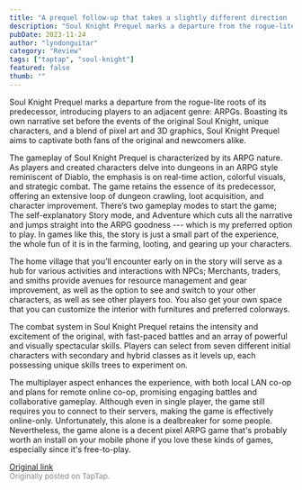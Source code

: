 ```yaml
---
title: "A prequel follow-up that takes a slightly different direction | Impressions - Soul Knight Prequel"
description: "Soul Knight Prequel marks a departure from the rogue-lite roots of its predecessor, introducing players to an adjacent genre: ARPGs. Boasting its own narrative set before the events of the original Soul Knight, unique characters, and a blend of pixel art and 3D graphics, Soul Knight Prequel aims to captivate both fans of the original and newcomers alike."
pubDate: 2023-11-24
author: "lyndonguitar"
category: "Review"
tags: ["taptap", "soul-knight"]
featured: false
thumb: ""
---
```


Soul Knight Prequel marks a departure from the rogue-lite roots of its predecessor, introducing players to an adjacent genre: ARPGs. Boasting its own narrative set before the events of the original Soul Knight, unique characters, and a blend of pixel art and 3D graphics, Soul Knight Prequel aims to captivate both fans of the original and newcomers alike.

The gameplay of Soul Knight Prequel is characterized by its ARPG nature. As players and created characters delve into dungeons in an ARPG style reminiscent of Diablo, the emphasis is on real-time action, colorful visuals, and strategic combat. The game retains the essence of its predecessor, offering an extensive loop of dungeon crawling, loot acquisition, and character improvement. There’s two gameplay modes to start the game; The self-explanatory Story mode, and Adventure which cuts all the narrative and jumps straight into the ARPG goodness --- which is my preferred option to play. In games like this, the story is just a small part of the experience, the whole fun of it is in the farming, looting, and gearing up your characters.

The home village that you’ll encounter early on in the story will serve as a hub for various activities and interactions with NPCs; Merchants, traders, and smiths provide avenues for resource management and gear improvement, as well as the option to see and switch to your other characters, as well as see other players too. You also get your own space that you can customize the interior with furnitures and preferred colorways.

The combat system in Soul Knight Prequel retains the intensity and excitement of the original, with fast-paced battles and an array of powerful and visually spectacular skills. Players can select from seven different initial characters with secondary and hybrid classes as it levels up, each possessing unique skills trees to experiment on.

The multiplayer aspect enhances the experience, with both local LAN co-op and plans for remote online co-op, promising engaging battles and collaborative gameplay. Although even in single player, the game still requires you to connect to their servers, making the game is effectively online-only. Unfortunately, this alone is a dealbreaker for some people. Nevertheless, the game alone is a decent pixel ARPG game that's probably worth an install on your mobile phone if you love these kinds of games, especially since it's free-to-play.

[Original link](https://www.taptap.io/post/6586308)<br><span style="font-size: 0.95em; color: #888;">Originally posted on TapTap.</span>

